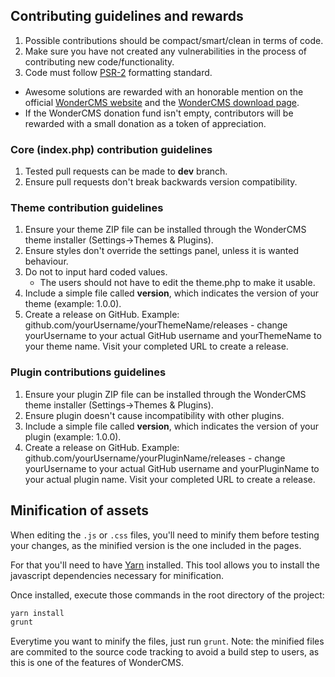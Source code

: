## Contributing guidelines and rewards
1. Possible contributions should be compact/smart/clean in terms of code.
2. Make sure you have not created any vulnerabilities in the process of contributing new code/functionality.
3. Code must follow [PSR-2](https://www.php-fig.org/psr/psr-2/) formatting standard.
- Awesome solutions are rewarded with an honorable mention on the official [WonderCMS website](https://wondercms.com/special-contributors) and the [WonderCMS download page](https://wondercms.com/latest).
- If the WonderCMS donation fund isn't empty, contributors will be rewarded with a small donation as a token of appreciation.

### Core (index.php) contribution guidelines
1. Tested pull requests can be made to **dev** branch.
2. Ensure pull requests don't break backwards version compatibility.

### Theme contribution guidelines
1. Ensure your theme ZIP file can be installed through the WonderCMS theme installer (Settings->Themes & Plugins).
2. Ensure styles don't override the settings panel, unless it is wanted behaviour.
3. Do not to input hard coded values.
   - The users should not have to edit the theme.php to make it usable.
4. Include a simple file called **version**, which indicates the version of your theme (example: 1.0.0).
5. Create a release on GitHub. Example: github.com/yourUsername/yourThemeName/releases - change yourUsername to your actual GitHub username and yourThemeName to your theme name. Visit your completed URL to create a release.

### Plugin contributions guidelines
1. Ensure your plugin ZIP file can be installed through the WonderCMS theme installer (Settings->Themes & Plugins).
2. Ensure plugin doesn't cause incompatibility with other plugins.
3. Include a simple file called **version**, which indicates the version of your plugin (example: 1.0.0).
5. Create a release on GitHub. Example: github.com/yourUsername/yourPluginName/releases - change yourUsername to your actual GitHub username and yourPluginName to your actual plugin name. Visit your completed URL to create a release.

## Minification of assets
When editing the `.js` or `.css` files, you'll need to minify them before testing your changes, as the minified version is the one included in the pages.

For that you'll need to have [Yarn](https://yarnpkg.com/en/) installed. This tool allows you to install the javascript dependencies necessary for minification.

Once installed, execute those commands in the root directory of the project:

~~~bash
yarn install
grunt
~~~

Everytime you want to minify the files, just run `grunt`. Note: the minified files are commited to the source code tracking to avoid a build step to users, as this is one of the features of WonderCMS.
